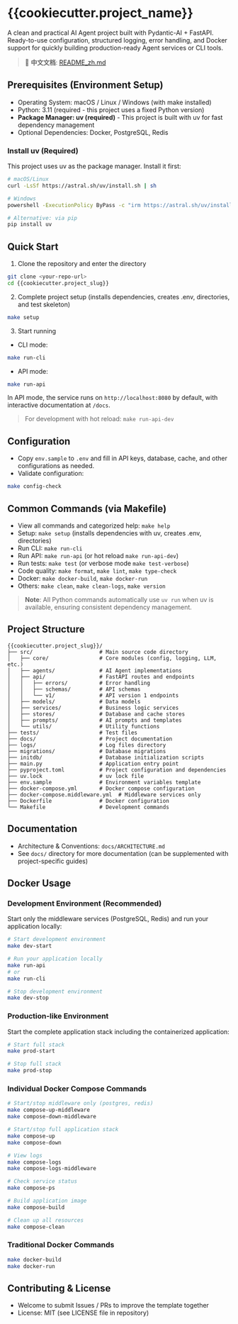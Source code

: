 # {{cookiecutter.project_name}}

A clean and practical AI Agent project built with Pydantic-AI + FastAPI. Ready-to-use configuration, structured logging, error handling, and Docker support for quickly building production-ready Agent services or CLI tools.

> 📖 **中文文档**: [README_zh.md](README_zh.md)

## Prerequisites (Environment Setup)
- Operating System: macOS / Linux / Windows (with make installed)
- Python: 3.11 (required - this project uses a fixed Python version)
- **Package Manager: uv (required)** - This project is built with uv for fast dependency management
- Optional Dependencies: Docker, PostgreSQL, Redis

### Install uv (Required)
This project uses uv as the package manager. Install it first:

```bash
# macOS/Linux
curl -LsSf https://astral.sh/uv/install.sh | sh

# Windows
powershell -ExecutionPolicy ByPass -c "irm https://astral.sh/uv/install.ps1 | iex"

# Alternative: via pip
pip install uv
```

## Quick Start
1) Clone the repository and enter the directory
```bash
git clone <your-repo-url>
cd {{cookiecutter.project_slug}}
```

2) Complete project setup (installs dependencies, creates .env, directories, and test skeleton)
```bash
make setup
```

3) Start running
- CLI mode:
```bash
make run-cli
```
- API mode:
```bash
make run-api
```
In API mode, the service runs on `http://localhost:8080` by default, with interactive documentation at `/docs`.

> For development with hot reload: `make run-api-dev`

## Configuration
- Copy `env.sample` to `.env` and fill in API keys, database, cache, and other configurations as needed.
- Validate configuration:
```bash
make config-check
```

## Common Commands (via Makefile)
- View all commands and categorized help: `make help`
- Setup: `make setup` (installs dependencies with uv, creates .env, directories)
- Run CLI: `make run-cli`
- Run API: `make run-api` (or hot reload `make run-api-dev`)
- Run tests: `make test` (or verbose mode `make test-verbose`)
- Code quality: `make format`, `make lint`, `make type-check`
- Docker: `make docker-build`, `make docker-run`
- Others: `make clean`, `make clean-logs`, `make version`

> **Note**: All Python commands automatically use `uv run` when uv is available, ensuring consistent dependency management.

## Project Structure

```
{{cookiecutter.project_slug}}/
├── src/                     # Main source code directory
│   ├── core/                # Core modules (config, logging, LLM, etc.)
│   ├── agents/              # AI Agent implementations
│   ├── api/                 # FastAPI routes and endpoints
│   │   ├── errors/          # Error handling
│   │   ├── schemas/         # API schemas
│   │   └── v1/              # API version 1 endpoints
│   ├── models/              # Data models
│   ├── services/            # Business logic services
│   ├── stores/              # Database and cache stores
│   ├── prompts/             # AI prompts and templates
│   └── utils/               # Utility functions
├── tests/                   # Test files
├── docs/                    # Project documentation
├── logs/                    # Log files directory
├── migrations/              # Database migrations
├── initdb/                  # Database initialization scripts
├── main.py                  # Application entry point
├── pyproject.toml           # Project configuration and dependencies
├── uv.lock                  # uv lock file
├── env.sample               # Environment variables template
├── docker-compose.yml       # Docker compose configuration
├── docker-compose.middleware.yml  # Middleware services only
├── Dockerfile               # Docker configuration
└── Makefile                 # Development commands
```

## Documentation
- Architecture & Conventions: `docs/ARCHITECTURE.md`
- See `docs/` directory for more documentation (can be supplemented with project-specific guides)

## Docker Usage

### Development Environment (Recommended)
Start only the middleware services (PostgreSQL, Redis) and run your application locally:
```bash
# Start development environment
make dev-start

# Run your application locally
make run-api
# or
make run-cli

# Stop development environment
make dev-stop
```

### Production-like Environment
Start the complete application stack including the containerized application:
```bash
# Start full stack
make prod-start

# Stop full stack
make prod-stop
```

### Individual Docker Compose Commands
```bash
# Start/stop middleware only (postgres, redis)
make compose-up-middleware
make compose-down-middleware

# Start/stop full application stack
make compose-up
make compose-down

# View logs
make compose-logs
make compose-logs-middleware

# Check service status
make compose-ps

# Build application image
make compose-build

# Clean up all resources
make compose-clean
```

### Traditional Docker Commands
```bash
make docker-build
make docker-run
```

## Contributing & License
- Welcome to submit Issues / PRs to improve the template together
- License: MIT (see LICENSE file in repository)